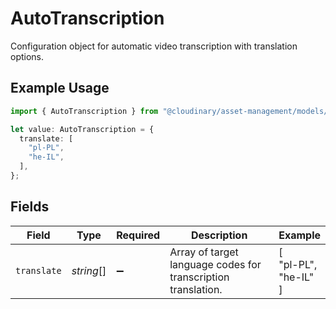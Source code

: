 # AutoTranscription

Configuration object for automatic video transcription with translation options.

## Example Usage

```typescript
import { AutoTranscription } from "@cloudinary/asset-management/models/components";

let value: AutoTranscription = {
  translate: [
    "pl-PL",
    "he-IL",
  ],
};
```

## Fields

| Field                                                         | Type                                                          | Required                                                      | Description                                                   | Example                                                       |
| ------------------------------------------------------------- | ------------------------------------------------------------- | ------------------------------------------------------------- | ------------------------------------------------------------- | ------------------------------------------------------------- |
| `translate`                                                   | *string*[]                                                    | :heavy_minus_sign:                                            | Array of target language codes for transcription translation. | [<br/>"pl-PL",<br/>"he-IL"<br/>]                              |